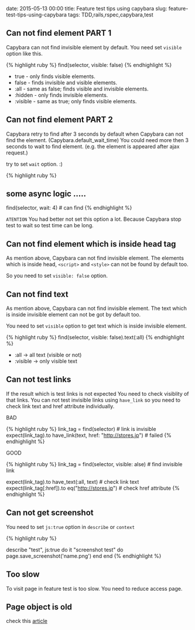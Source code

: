 date: 2015-05-13 00:00
title: Feature test tips using capybara
slug: feature-test-tips-using-capybara
tags: TDD,rails,rspec,capybara,test

##  Can not find element PART 1

Capybara can not find invisible element by default.
You need set `visible` option like this.

{% highlight ruby %}
find(selector, visible: false)
{% endhighlight %}

* true - only finds visible elements.
* false - finds invisible and visible elements.
* :all - same as false; finds visible and invisible elements.
* :hidden - only finds invisible elements.
* :visible - same as true; only finds visible elements.

##  Can not find element PART 2

Capybara retry to find after 3 seconds by default when Capybara can not find the element. (Capybara.default_wait_time)
You could need more then 3 seconds to wait to find element. (e.g. the element is appeared after ajax request.)

try to set `wait` option. :)

{% highlight ruby %}

## some async logic .....

find(selector, wait: 4) # can find
{% endhighlight %}

`ATENTION`
You had better not set this option a lot. Because Capybara stop test to wait so test time can be long.

## Can not find element which is inside head tag

As mention above, Capybara can not find invisible element.
The elements which is inside head, `<script>` and `<style>` can not be found by default too.

So you need to set `visible: false` option.

## Can not find text

As mention above, Capybara can not find invisible element.
The text which is inside invisible element can not be got by default too.

You need to set `visible` option to  get text which is inside invisible element.

{% highlight ruby %}
find(selector, visible: false).text(:all)
{% endhighlight %}

* :all → all text (visible or not)
* :visible → only visible text

## Can not test links

If the result which is test links is not expected You need to check visiblity of that links.
You can not test invisible links using `have_link` so you need to check link text and href attribute individually.

BAD

{% highlight ruby %}
link_tag = find(selector) # link is invisible
expect(link_tag).to have_link(text, href: "http://stores.jp") # failed
{% endhighlight %}

GOOD

{% highlight ruby %}
link_tag = find(selector, visible: alse) # find invisible link

expect(link_tag).to have_text(:all, text) # check link text
expect(link_tag[:href]).to eq("http://stores.jp") # check href attribute
{% endhighlight %}

## Can not get screenshot

You need to set `js:true` option in `describe` or `context`

{% highlight ruby %}

describe "test", js:true do
  it "screenshot test" do
    page.save_screenshot('name.png')
  end
end
{% endhighlight %}


## Too slow

To visit page in feature test is too slow.
You need to reduce access page.

## Page object is old

check this [article](http://blog.tomoyukikashiro.me/post/try-to-page-reset-capybara/)
